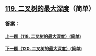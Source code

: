 ## [119. 二叉树的最大深度](https://leetcode-cn.com/problems/merge-two-sorted-lists/)（简单）





### 答案：



#### [上一题（118. 二叉树的最大深度）(简单)](https://github.com/sdwwld/leetCode/blob/master/src/main/java/com/wld/java/leetcode/leetCode0118.md)

#### [下一题（120. 二叉树的最大深度）(简单)](https://github.com/sdwwld/leetCode/blob/master/src/main/java/com/wld/java/leetcode/leetCode0120.md)